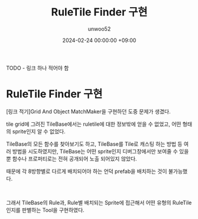 ﻿---
title: RuleTile Finder 구현
author: unwoo52
date: 2024-02-24 00:00:00 +09:00
categories: [Project, PrivateProject, Project2D3D, CodeDetail]
tags: [Unity, ScriptableObject, Project2D3D, Palette, Grid, RuleTile]
---

TODO - 링크 하나 적어야 함

# RuleTile Finder 구현

[링크 적기]Grid And Object MatchMaker을 구현하던 도중 문제가 생겼다.

tile grid에 그려진 TileBase에서는 ruletile에 대한 정보밖에 얻을 수 없었고, 어떤 형태의 sprite인지 알 수 없었다.

TileBase의 모든 함수를 찾아보기도 하고, TileBase를 Tile로 캐스팅 하는 방법 등 여러 방법을 시도하였지만,
TileBase는 어떤 sprite인지 디버그창에서만 보여줄 수 있을 뿐 함수나 프로퍼티로는 전혀 공개되어 노출 되어있지 않았다.

때문에 각 8방향별로 다르게 배치되어야 하는 언덕 prefab을 배치하는 것이 불가능했다.

<br>

그래서 TileBase의 Rule과, Rule별 배치되는 Sprite에 접근해서 어떤 유형의 RuleTile인지를 판별하는 Tool을 구현하였다.
